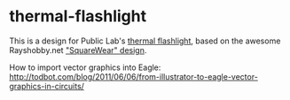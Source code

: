 thermal-flashlight
==================

This is a design for Public Lab's [thermal flashlight](http://publiclab.org/wiki/thermal-camera), based on the awesome Rayshobby.net ["SquareWear" design](https://github.com/rayshobby/squarewear).  

How to import vector graphics into Eagle: http://todbot.com/blog/2011/06/06/from-illustrator-to-eagle-vector-graphics-in-circuits/
